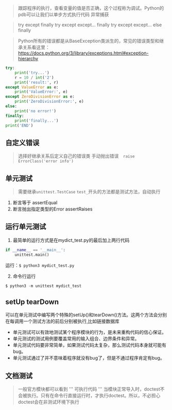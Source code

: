 > 跟踪程序的执行，查看变量的值是否正确，这个过程称为调试。Python的pdb可以让我们以单步方式执行代码
> 异常捕获

> try except finally
> try except except... finally
> try except except... else finally

> Python所有的错误都是从BaseException类派生的，常见的错误类型和继承关系看这里：
https://docs.python.org/3/library/exceptions.html#exception-hierarchy

```python
try:
    print('try...')
    r = 10 / int('2')
    print('result:', r)
except ValueError as e:
    print('ValueError:', e)
except ZeroDivisionError as e:
    print('ZeroDivisionError:', e)
else:
    print('no error!')
finally:
    print('finally...')
print('END')
```

## 自定义错误
> 选择好继承关系后定义自己的错误类
> 手动抛出错误　`raise ErrorClass('error info')`

## 单元测试
> 需要继承`unittest.TestCase`
> `test_`开头的方法都是测试方法，自动执行
1. 断言等于  assertEqual
2. 断言抛出指定类型的Error    assertRaises

## 运行单元测试
1. 最简单的运行方式是在mydict_test.py的最后加上两行代码
```python
if __name__ == '__main__':
    unittest.main()
```
运行：`$ python3 mydict_test.py`

2. 命令行运行
```python
$ python3 -m unittest mydict_test
```

## setUp tearDown
可以在单元测试中编写两个特殊的setUp()和tearDown()方法。这两个方法会分别在每调用一个测试方法的前后分别被执行,比如链接数据库

- 单元测试可以有效地测试某个程序模块的行为，是未来重构代码的信心保证。
- 单元测试的测试用例要覆盖常用的输入组合、边界条件和异常。
- 单元测试代码要非常简单，如果测试代码太复杂，那么测试代码本身就可能有bug。
- 单元测试通过了并不意味着程序就没有bug了，但是不通过程序肯定有bug。

## 文档测试
> 一般官方模块都可以看到
> '''  可执行代码  '''
> 当模块正常导入时，doctest不会被执行。只有在命令行直接运行时，才执行doctest。所以，不必担心doctest会在非测试环境下执行